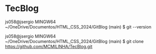 # TecBlog
js058@jsergio MINGW64 ~/OneDrive/Documentos/HTML_CSS_2024/GitBlog (main)
$ git --version

js058@jsergio MINGW64 ~/OneDrive/Documentos/HTML_CSS_2024/GitBlog (main)
$ git clone https://github.com/MCMILINHA/TecBlog.git
